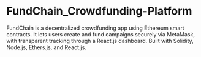 # FundChain_Crowdfunding-Platform
FundChain is a decentralized crowdfunding app using Ethereum smart contracts. It lets users create and fund campaigns securely via MetaMask, with transparent tracking through a React.js dashboard. Built with Solidity, Node.js, Ethers.js, and React.js.
